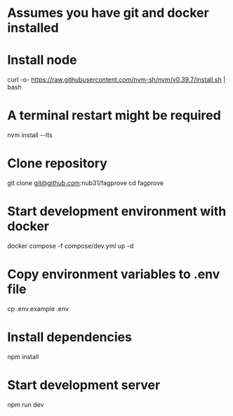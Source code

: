 # Assumes you have git and docker installed

# Install node
curl -o- https://raw.githubusercontent.com/nvm-sh/nvm/v0.39.7/install.sh | bash
# A terminal restart might be required
nvm install --lts

# Clone repository
git clone git@github.com:nub31/fagprove
cd fagprove

# Start development environment with docker
docker compose -f compose/dev.yml up -d

# Copy environment variables to .env file
cp .env.example .env

# Install dependencies
npm install

# Start development server
npm run dev
